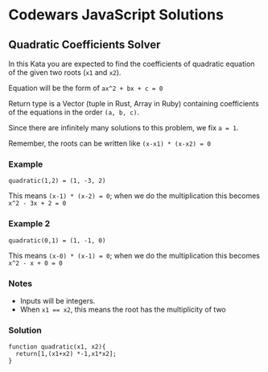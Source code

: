 # Codewars JavaScript Solutions

## Quadratic Coefficients Solver

In this Kata you are expected to find the coefficients of quadratic equation of the given two roots (`x1` and `x2`).

Equation will be the form of `ax^2 + bx + c = 0`

Return type is a Vector (tuple in Rust, Array in Ruby) containing coefficients of the equations in the order `(a, b, c)`.

Since there are infinitely many solutions to this problem, we fix `a = 1`.

Remember, the roots can be written like `(x-x1) * (x-x2) = 0`

### Example

```
quadratic(1,2) = (1, -3, 2)
```

This means `(x-1) * (x-2) = 0`; when we do the multiplication this becomes `x^2 - 3x + 2 = 0`

### Example 2

```
quadratic(0,1) = (1, -1, 0)
```

This means `(x-0) * (x-1) = 0`; when we do the multiplication this becomes `x^2 - x + 0 = 0`

### Notes

- Inputs will be integers.
- When `x1 == x2`, this means the root has the multiplicity of two

### Solution

```
function quadratic(x1, x2){
  return[1,(x1+x2) *-1,x1*x2];
}
```
